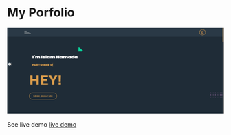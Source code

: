 <h1>My Porfolio</h1>
<img src="images/download (1).png" style="height: 200px;" width="600px">
<p> See live demo
  <a href="https://eslam1247.github.io/Portfolio/">live demo</a>
</p>
        